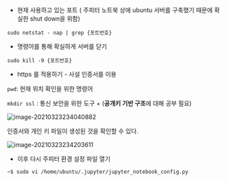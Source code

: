 - 현재 사용하고 있는 포트 ( 주피터 노트북 상에 ubuntu 서버를 구축했기 때문에 확실한 shut down을 위함)

```sudo netstat - nap | grep {포트번호}```

- 명령어를 통해 확실하게 서버를 닫기

```sudo kill -9 {포트번호}```

- https 를 적용하기 - 사설 인증서를 이용

```pwd```: 현재 위치 확인을 위한 명령어

```mkdir ssl``` : 통신 보안을 위한 도구 + (**공개키 기반 구조**에 대해 공부 필요)

![image-20210323234040882](C:\Users\1234\AppData\Roaming\Typora\typora-user-images\image-20210323234040882.png)

인증서와 개인 키 파일이 생성된 것을 확인할 수 있다.

![image-20210323234203611](C:\Users\1234\AppData\Roaming\Typora\typora-user-images\image-20210323234203611.png)

- 이후 다시 주피터 환경 설정 파일 열기

```~$ sudo vi /home/ubuntu/.jupyter/jupyter_notebook_config.py```

